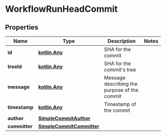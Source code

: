 
# WorkflowRunHeadCommit

## Properties
Name | Type | Description | Notes
------------ | ------------- | ------------- | -------------
**id** | [**kotlin.Any**](.md) | SHA for the commit | 
**treeId** | [**kotlin.Any**](.md) | SHA for the commit&#39;s tree | 
**message** | [**kotlin.Any**](.md) | Message describing the purpose of the commit | 
**timestamp** | [**kotlin.Any**](.md) | Timestamp of the commit | 
**author** | [**SimpleCommitAuthor**](SimpleCommitAuthor.md) |  | 
**committer** | [**SimpleCommitCommitter**](SimpleCommitCommitter.md) |  | 




